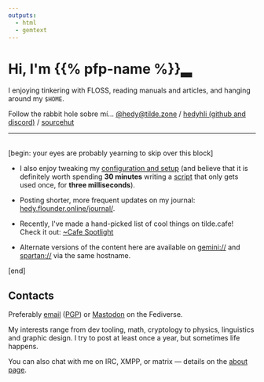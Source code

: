 ```yaml
---
outputs:
  - html
  - gemtext
---
```



<h1> Hi, I'm {{% pfp-name %}}<span class="blink">▂</span></h1>

I enjoying tinkering with FLOSS, reading manuals and articles, and hanging
around my `$HOME`.

Follow the rabbit hole sobre mí... [@hedy@tilde.zone](https://tilde.zone/@hedy)
/ [hedyhli (github and discord)](https://github.com/hedyhli) /
[sourcehut](https://sr.ht/~hedy)

---
<br>
[begin: your eyes are probably yearning to skip over this block]

* I also enjoy tweaking my [configuration and setup](https://github.com/hedyhli/dotfiles) (and believe that it is definitely worth spending **30 minutes** writing a [script](https://hedy.tilde.cafe/how-to-be-productive.jpg) that only gets used once, for **three milliseconds**).

* Posting shorter, more frequent updates on my journal: [hedy.flounder.online/journal/](https://hedy.flounder.online/journal/).

* Recently, I've made a hand-picked list of cool things on tilde.cafe! Check it out: [~Cafe Spotlight](https://hedy.tilde.cafe/cafe-spotlight/)

* Alternate versions of the content here are available on [gemini://](https://gemini.circumlunar.space) and [spartan://](https://portal.mozz.us/gemini/spartan.mozz.us) via the same hostname.

[end]


## Contacts

Preferably <a rel="me" href="mailto:hedy@tilde.cafe">email</a> ([PGP](./key.asc)) or
<a rel="me" href="https://tilde.zone/@hedy">Mastodon</a> on the Fediverse.

My interests range from dev tooling, math, cryptology to physics, linguistics
and graphic design. I try to post at least once a year, but sometimes life
happens.

You can also chat with me on IRC, XMPP, or matrix — details on the [about
page](./about/).

